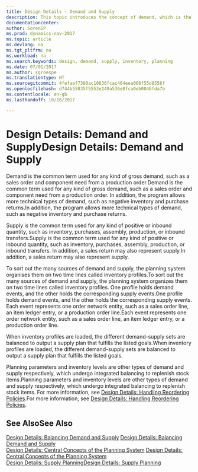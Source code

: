 ```yaml
---
title: Design Details - Demand and Supply
description: This topic introduces the concept of demand, which is the common term used for any kind of gross demand, such as a sales order and component need from a production order.
documentationcenter: 
author: SorenGP
ms.prod: dynamics-nav-2017
ms.topic: article
ms.devlang: na
ms.tgt_pltfrm: na
ms.workload: na
ms.search.keywords: design, demand, supply, inventory, planning
ms.date: 07/01/2017
ms.author: sgroespe
ms.translationtype: HT
ms.sourcegitcommit: 4fefaef7380ac10836fcac404eea006f55d8556f
ms.openlocfilehash: d744b55835f5553e249a536e0fca0eb0046fda7b
ms.contentlocale: en-gb
ms.lasthandoff: 10/16/2017

---
```

# <a name="design-details-demand-and-supply"></a><span data-ttu-id="f478e-103">Design Details: Demand and Supply</span><span class="sxs-lookup"><span data-stu-id="f478e-103">Design Details: Demand and Supply</span></span>
<span data-ttu-id="f478e-104">Demand is the common term used for any kind of gross demand, such as a sales order and component need from a production order.</span><span class="sxs-lookup"><span data-stu-id="f478e-104">Demand is the common term used for any kind of gross demand, such as a sales order and component need from a production order.</span></span> <span data-ttu-id="f478e-105">In addition, the program allows more technical types of demand, such as negative inventory and purchase returns.</span><span class="sxs-lookup"><span data-stu-id="f478e-105">In addition, the program allows more technical types of demand, such as negative inventory and purchase returns.</span></span>  
  
<span data-ttu-id="f478e-106">Supply is the common term used for any kind of positive or inbound quantity, such as inventory, purchases, assembly, production, or inbound transfers.</span><span class="sxs-lookup"><span data-stu-id="f478e-106">Supply is the common term used for any kind of positive or inbound quantity, such as inventory, purchases, assembly, production, or inbound transfers.</span></span> <span data-ttu-id="f478e-107">In addition, a sales return may also represent supply.</span><span class="sxs-lookup"><span data-stu-id="f478e-107">In addition, a sales return may also represent supply.</span></span>  
  
<span data-ttu-id="f478e-108">To sort out the many sources of demand and supply, the planning system organises them on two time lines called inventory profiles.</span><span class="sxs-lookup"><span data-stu-id="f478e-108">To sort out the many sources of demand and supply, the planning system organizes them on two time lines called inventory profiles.</span></span> <span data-ttu-id="f478e-109">One profile holds demand events, and the other holds the corresponding supply events.</span><span class="sxs-lookup"><span data-stu-id="f478e-109">One profile holds demand events, and the other holds the corresponding supply events.</span></span> <span data-ttu-id="f478e-110">Each event represents one order network entity, such as a sales order line, an item ledger entry, or a production order line.</span><span class="sxs-lookup"><span data-stu-id="f478e-110">Each event represents one order network entity, such as a sales order line, an item ledger entry, or a production order line.</span></span>  
  
<span data-ttu-id="f478e-111">When inventory profiles are loaded, the different demand-supply sets are balanced to output a supply plan that fulfills the listed goals.</span><span class="sxs-lookup"><span data-stu-id="f478e-111">When inventory profiles are loaded, the different demand-supply sets are balanced to output a supply plan that fulfills the listed goals.</span></span>  
  
<span data-ttu-id="f478e-112">Planning parameters and inventory levels are other types of demand and supply respectively, which undergo integrated balancing to replenish stock items.</span><span class="sxs-lookup"><span data-stu-id="f478e-112">Planning parameters and inventory levels are other types of demand and supply respectively, which undergo integrated balancing to replenish stock items.</span></span> <span data-ttu-id="f478e-113">For more information, see [Design Details: Handling Reordering Policies](design-details-handling-reordering-policies.md).</span><span class="sxs-lookup"><span data-stu-id="f478e-113">For more information, see [Design Details: Handling Reordering Policies](design-details-handling-reordering-policies.md).</span></span>  
  
## <a name="see-also"></a><span data-ttu-id="f478e-114">See Also</span><span class="sxs-lookup"><span data-stu-id="f478e-114">See Also</span></span>  
<span data-ttu-id="f478e-115">[Design Details: Balancing Demand and Supply](design-details-balancing-demand-and-supply.md) </span><span class="sxs-lookup"><span data-stu-id="f478e-115">[Design Details: Balancing Demand and Supply](design-details-balancing-demand-and-supply.md) </span></span>  
<span data-ttu-id="f478e-116">[Design Details: Central Concepts of the Planning System](design-details-central-concepts-of-the-planning-system.md) </span><span class="sxs-lookup"><span data-stu-id="f478e-116">[Design Details: Central Concepts of the Planning System](design-details-central-concepts-of-the-planning-system.md) </span></span>  
[<span data-ttu-id="f478e-117">Design Details: Supply Planning</span><span class="sxs-lookup"><span data-stu-id="f478e-117">Design Details: Supply Planning</span></span>](design-details-supply-planning.md)
